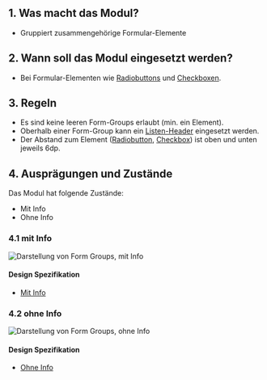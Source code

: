 ## 1. Was macht das Modul?
*   Gruppiert zusammengehörige Formular-Elemente

## 2. Wann soll das Modul eingesetzt werden?
*   Bei Formular-Elementen wie [Radiobuttons](https://digital.sbb.ch/de/mobile/elemente/radiobutton) und [Checkboxen](https://digital.sbb.ch/de/mobile/elemente/checkbox).

## 3. Regeln
*   Es sind keine leeren Form-Groups erlaubt (min. ein Element).
*   Oberhalb einer Form-Group kann ein [Listen-Header](https://digital.sbb.ch/de/mobile/elemente/listen-header) eingesetzt werden. 
*   Der Abstand zum Element ([Radiobutton](https://digital.sbb.ch/de/mobile/elemente/radiobutton), [Checkbox](https://digital.sbb.ch/de/mobile/elemente/checkbox)) ist oben und unten jeweils 6dp. 

## 4. Ausprägungen und Zustände
Das Modul hat folgende Zustände:
*   Mit Info
*   Ohne Info

### 4.1 mit Info 
![Darstellung von Form Groups, mit Info](https://raw.githubusercontent.com/sbb-design-systems/sbb-design-system/master/mobile/modules/form-group/images/MM19_mit_Info.png 'class: image')

#### Design Spezifikation
*   [Mit Info](https://sbb.invisionapp.com/d/main#/console/14051805/322950111/inspect)

### 4.2 ohne Info
![Darstellung von Form Groups, ohne Info](https://raw.githubusercontent.com/sbb-design-systems/sbb-design-system/master/mobile/modules/form-group/images/MM19_ohne_Info.png 'class: image')

#### Design Spezifikation
*   [Ohne Info](https://sbb.invisionapp.com/d/main#/console/14051805/322950112/inspect)

